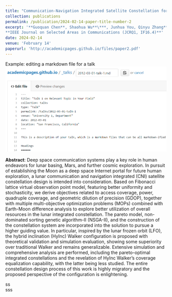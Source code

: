 ```yaml
---
title: "Communication-Navigation Integrated Satellite Constellation for Lunar Exploration: Frozen-Orbit Based HyInc Walker"
collection: publications
permalink: /publication/2024-02-14-paper-title-number-2
excerpt: '**Guoquan Chen**, Shaohua Wu**\***, Junhua You, Qinyu Zhang**\***. (**\*** indicates corresponding author)<br>
**IEEE Journal on Selected Areas in Communications (JCRQ1, IF16.4)**'
date: 2024-02-14
venue: 'February 14'
paperurl: 'http://academicpages.github.io/files/paper2.pdf'
---
```


Example: editing a markdown file for a talk
![Editing a markdown file for a talk](/images/editing-talk.png)

**Abstract**: Deep space communication systems play a key role in human endeavors for lunar basing, Mars, and further cosmic exploration. In pursuit of establishing the Moon as a deep space Internet portal for future human exploration, a lunar communication and navigation integrated (CNI) satellite constellation design is intended into consideration. Based on Fibonacci lattice virtual observation point model, featuring better uniformity and stochasticity, we derive objectives related to access coverage, power, quadruple coverage, and geometric dilution of precision (GDOP), together with multiple multi-objective optimization problems (MOPs) combined with Earth-Moon difference analysis to explore better utilization of overall resources in the lunar integrated constellation. The pareto model, non-dominated sorting genetic algorithm-II (NSGA-II), and the construction of the constellation system are incorporated into the solution to pursue a higher guiding value. In particular, inspired by the lunar frozen orbit (LFO), the hybrid inclination (HyInc) Walker configuration is proposed with theoretical validation and simulation evaluation, showing some superiority over traditional Walker and remains generalizable. Extensive simulation and comprehensive analysis are performed, including the pareto-optimal integrated constellations and the revelation of HyInc Walker’s coverage equalization capability, with the latter being less studied. The entire constellation design process of this work is highly migratory and the proposed perspective of the configuration is enlightening.

ss<br>sss